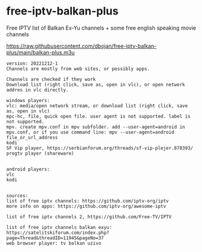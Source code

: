 
# free-iptv-balkan-plus
Free IPTV list of Balkan Ex-Yu channels + some free english speaking movie channels

https://raw.githubusercontent.com/dbojan/free-iptv-balkan-plus/main/balkan-plus.m3u

```
version: 20221212-1
Channels are mostly from web sites, or possibly apps.

Channels are checked if they work
Download list (right click, save as, open in vlc), or open network addres in vlc directly.

windows players:
vlc: media/open network stream, or download list (right click, save as, open in vlc)
mpc-hc, file, quick open file. user agent is not supported. label is not supported.
mpv. create mpv.conf in mpv subfolder. add --user-agent=android in mpv.conf, or if you use command line: mpv --user-agent=android file_or_url_address
kodi
SF Vip player, https://serbianforum.org/threads/sf-vip-plejer.878393/
progtv player (shareware)


android players:
vlc
kodi


sources:
list of free iptv channels: https://github.com/iptv-org/iptv
more info on apps: https://github.com/iptv-org/awesome-iptv

list of free iptv channels 2, https://github.com/Free-TV/IPTV

list of free iptv channels balkan exyu: https://satelitskiforum.com/index.php?page=Thread&threadID=11945&pageNo=37
web browser player: tv balkan uzivo









